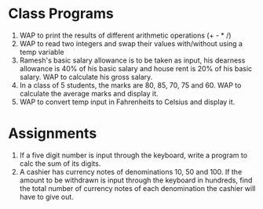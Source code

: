 # Class Programs

1. WAP to print the results of different arithmetic operations (+ - * /)
2. WAP to read two integers and swap their values with/without using a temp variable
3. Ramesh's basic salary allowance is to be taken as input, his dearness allowance is 40% of his basic salary and house
   rent is 20% of his basic salary. WAP to calculate his gross salary.
4. In a class of 5 students, the marks are 80, 85, 70, 75 and 60. WAP to calculate the average marks and display it.
5. WAP to convert temp input in Fahrenheits to Celsius and display it.

# Assignments

1. If a five digit number is input through the keyboard, write a program to calc the sum of its digits.
2. A cashier has currency notes of denominations 10, 50 and 100. If the amount to be withdrawn is input through the keyboard in hundreds, find the total number of currency notes of each denomination the cashier will have to give out.